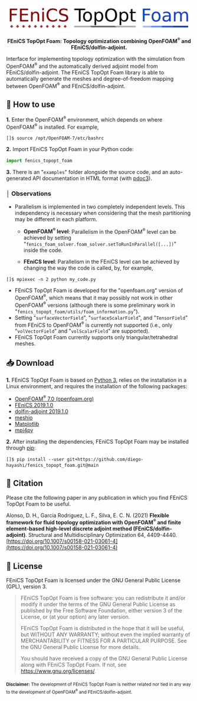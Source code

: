 <!--![](fenics_topopt_foam_logo.png)-->
<p align="center">
	<img src="./img/fenics_topopt_foam_logo.png" alt="FEniCS TopOpt Foam" width="600"/>
</p>

<p align="center">
  <p align="center"><b>FEniCS TopOpt Foam: Topology optimization combining OpenFOAM<sup>&reg;</sup> and FEniCS/dolfin-adjoint.</b></p>
</p>

Interface for implementing topology optimization with the simulation from OpenFOAM<sup>&reg;</sup> and the automatically derived adjoint model from FEniCS/dolfin-adjoint. The FEniCS TopOpt Foam library is able to automatically generate the meshes and degree-of-freedom mapping between OpenFOAM<sup>&reg;</sup> and FEniCS/dolfin-adjoint.

## 🐾️ How to use

**1.** Enter the OpenFOAM<sup>&reg;</sup> environment, which depends on where OpenFOAM<sup>&reg;</sup> is installed. For example,

```console
[]$ source /opt/OpenFOAM-7/etc/bashrc
```

**2.** Import FEniCS TopOpt Foam in your Python code:

```python
import fenics_topopt_foam
```

**3.** There is an "`examples`" folder alongside the source code, and an auto-generated API documentation in HTML format (with [pdoc3](https://pdoc3.github.io/pdoc/)).

### │ Observations

* Parallelism is implemented in two completely independent levels. This independency is necessary when considering that the mesh partitioning may be different in each platform.

	* **OpenFOAM<sup>&reg;</sup> level**: Parallelism in the OpenFOAM<sup>&reg;</sup> level can be achieved by setting  "`fenics_foam_solver.foam_solver.setToRunInParallel([...])`" inside the code.

	* **FEniCS level**: Parallelism in the FEniCS level can be achieved by changing the way the code is called, by, for example,

```console
[]$ mpiexec -n 2 python my_code.py
```

* FEniCS TopOpt Foam is developed for the "openfoam.org" version of OpenFOAM<sup>&reg;</sup>, which means that it may possibly not work in other OpenFOAM<sup>&reg;</sup> versions (although there is some preliminary work in "`fenics_topopt_foam/utils/foam_information.py`").
* Setting "`surfaceVectorField`", "`surfaceScalarField`", and "`TensorField`" from FEniCS to OpenFOAM<sup>&reg;</sup> is currently not supported (i.e., only "`volVectorField`" and "`volScalarField`" are supported).
* FEniCS TopOpt Foam currently supports only triangular/tetrahedral meshes.

## 📥️ Download

**1.** FEniCS TopOpt Foam is based on [Python 3](https://www.python.org/), relies on the installation in a Linux environment, and requires the installation of the following packages:

 - [OpenFOAM<sup>&reg;</sup> 7.0 (openfoam.org)](https://openfoam.org/download/archive/)
 - [FEniCS 2019.1.0](https://fenicsproject.org/download/)
 - [dolfin-adjoint 2019.1.0](http://www.dolfin-adjoint.org/en/latest/download/index.html)
 - [meshio](https://github.com/nschloe/meshio)
 - [Matplotlib](https://matplotlib.org/)
 - [mpi4py](https://github.com/mpi4py/mpi4py)

**2.** After installing the dependencies, FEniCS TopOpt Foam may be installed through [pip](https://pypi.org/project/pip/):

```console
[]$ pip install --user git+https://github.com/diego-hayashi/fenics_topopt_foam.git@main
```

## 📑 Citation

Please cite the following paper in any publication in which you find FEniCS TopOpt Foam to be useful.

<!--![]
Alonso, D. H., Garcia Rodriguez, L. F., Silva, E. C. N. (2021) **Flexible framework for fluid topology optimization with OpenFOAM<sup>&reg;</sup> and finite element-based high-level discrete adjoint method (FEniCS/dolfin-adjoint)**. Structural and Multidisciplinary Optimization TBD:TBD-TBD
-->
Alonso, D. H., Garcia Rodriguez, L. F., Silva, E. C. N. (2021) **Flexible framework for fluid topology optimization with OpenFOAM<sup>&reg;</sup> and finite element-based high-level discrete adjoint method (FEniCS/dolfin-adjoint)**. Structural and Multidisciplinary Optimization 64, 4409-4440. [https://doi.org/10.1007/s00158-021-03061-4](https://doi.org/10.1007/s00158-021-03061-4)

## 📕️ License

FEniCS TopOpt Foam is licensed under the GNU General Public License (GPL), version 3.

> FEniCS TopOpt Foam is free software: you can redistribute it and/or modify it under the terms of the GNU General Public License as published by the Free Software Foundation, either version 3 of the License, or (at your option) any later version.
> 
> FEniCS TopOpt Foam is distributed in the hope that it will be useful, but WITHOUT ANY WARRANTY; without even the implied warranty of MERCHANTABILITY or FITNESS FOR A PARTICULAR PURPOSE. See the GNU General Public License for more details.
> 
> You should have received a copy of the GNU General Public License along with FEniCS TopOpt Foam. If not, see <https://www.gnu.org/licenses/>.

<sub>**Disclaimer:** The development of FEniCS TopOpt Foam is neither related nor tied in any way to the development of OpenFOAM<sup>&reg;</sup> and FEniCS/dolfin-adjoint.

<!-- However, there may be updates in FEniCS TopOpt Foam for more recent versions of them. </sub>-->

